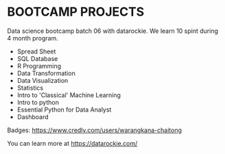 # BOOTCAMP PROJECTS
Data science bootcamp batch 06 with datarockie.
We learn 10 spint during 4 month program.

- Spread Sheet
- SQL Database
- R Programming
- Data Transformation
- Data Visualization
- Statistics
- Intro to 'Classical' Machine Learning
- Intro to python
- Essential Python for Data Analyst
- Dashboard

Badges: https://www.credly.com/users/warangkana-chaitong

You can learn more at https://datarockie.com/
